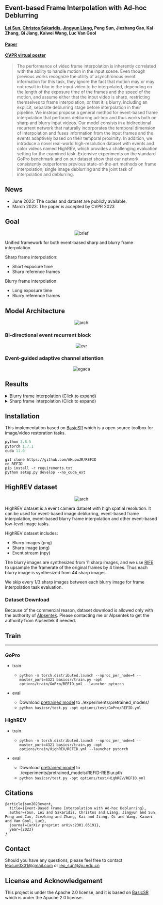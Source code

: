 Event-based Frame Interpolation with Ad-hoc Deblurring
---
#### [Lei Sun](https://ahupujr.github.io/), [Christos Sakaridis](https://people.ee.ethz.ch/~csakarid/), [Jingyun Liang](https://jingyunliang.github.io/), Peng Sun, Jiezhang Cao, Kai Zhang, Qi Jiang, Kaiwei Wang, Luc Van Gool
#### [Paper](https://openaccess.thecvf.com/content/CVPR2023/papers/Sun_Event-Based_Frame_Interpolation_With_Ad-Hoc_Deblurring_CVPR_2023_paper.pdf)
#### [CVPR virtual poster](https://cvpr2023.thecvf.com/virtual/2023/poster/22871)
> The performance of video frame interpolation is inherently correlated with the ability to handle motion in the input scene. Even though previous works recognize the utility of asynchronous event information for this task, they ignore the fact that motion may or may not result in blur in the input video to be interpolated, depending on the length of the exposure time of the frames and the speed of the motion, and assume either that the input video is sharp, restricting themselves to frame interpolation, or that it is blurry, including an explicit, separate deblurring stage before interpolation in their pipeline. We instead propose a general method for event-based frame interpolation that performs deblurring ad-hoc and thus works both on sharp and blurry input videos. Our model consists in a bidirectional recurrent network that naturally incorporates the temporal dimension of interpolation and fuses information from the input frames and the events adaptively based on their temporal proximity. In addition, we introduce a novel real-world high-resolution dataset with events and color videos named HighREV, which provides a challenging evaluation setting for the examined task. Extensive experiments on the standard GoPro benchmark and on our dataset show that our network consistently outperforms previous state-of-the-art methods on frame interpolation, single image deblurring and the joint task of interpolation and deblurring.


## News
- June 2023: The codes and dataset are publicly available.
- March 2023: The paper is accepted by CVPR 2023


## Goal
<div style="text-align: center">
<img src="figures/brief.png" alt="brief" style="zoom:100%;" div align=center/>
</div>

Unified framework for both event-based sharp and blurry frame interpolation.

Sharp frame interpolation:
- Short exposure time
- Sharp reference frames

Blurry frame interpolation:
- Long exposure time
- Blurry reference frames



## Model Architecture
<div style="text-align: center">
<img src="figures/model_arch.png" alt="arch" style="zoom:100%;" div align=center/>
</div>


### Bi-directional event recurrent block
<div style="text-align: center">
<img src="figures/evr.png" alt="evr" style="zoom:100%;" div align=center/>
</div>

### Event-guided adaptive channel attention
<div style="text-align: center">
<img src="figures/egaca.png" alt="egaca" style="zoom:100%;" />
</div>

## Results
<details><summary>Blurry frame interpolation (Click to expand) </summary>
<img src="figures/qualitative_blurry_interpo.png" alt="blurry_interpo" style="zoom:100%;" />
<img src="figures/table_blurry_interpo.png" alt="blurry_interpo" style="zoom:100%;" />
</details>

<details><summary>Sharp frame interpolation (Click to expand) </summary>
<img src="figures/qualitative_sharp_interpo.png" alt="sharp_interpo" style="zoom:100%;" />
<img src="figures/table_sharp_interpo.png" alt="sharp_interpo" style="zoom:100%;" />
</details>

## Installation
This implementation based on [BasicSR](https://github.com/xinntao/BasicSR) which is a open source toolbox for image/video restoration tasks. 

```python
python 3.8.5
pytorch 1.7.1
cuda 11.0
```



```
git clone https://github.com/AHupuJR/REFID
cd REFID
pip install -r requirements.txt
python setup.py develop --no_cuda_ext
```

## <span id="dataset_section"> HighREV dataset </span> 

<div style="text-align: center">
<img src="figures/dataset.png" alt="arch" style="zoom:100%;" div align=center/>
</div>

HighREV dataset is a event camera dataset with high spatial resolution. It can be used for event-based image deblurring, event-based frame interpolation, event-based blurry frame interpolation and other event-based low-level image tasks.

HighREV dataset includes:
- Blurry images (png)
- Sharp image (png)
- Event stream (npy)

The blurry images are synthesized from 11 sharp images, and we use [RIFE][rife_codes] to upsample the framerate of the original frames by 4 times. Thus each blurry image is synthesized from 44 sharp images.

We skip every 1/3 sharp images between each blurry image for frame interpolation task evaluation.

### Dataset Download

Because of the commercial reason, dataset download is allowed only with the authority of [Alpsentek][alpsentek_link]. Please contacting me or Alpsentek to get the authority from Alpsentek if needed.


## Train
---
### GoPro

* train

  * ```python -m torch.distributed.launch --nproc_per_node=4 --master_port=4321 basicsr/train.py -opt options/train/GoPro/REFID.yml --launcher pytorch```

* eval
  * Download [pretrained model](https://github.com/AHupuJR/REFID/releases/tag/v0.0) to ./experiments/pretrained_models/
  * ```python basicsr/test.py -opt options/test/GoPro/REFID.yml  ```
  

### HighREV

* train

  * ```python -m torch.distributed.launch --nproc_per_node=4 --master_port=4321 basicsr/train.py -opt options/train/HighREV/REFID.yml --launcher pytorch```

* eval
  * Download [pretrained model](https://github.com/AHupuJR/REFID/releases/tag/v0.0) to ./experiments/pretrained_models/REFID-REBlur.pth
  * ```python basicsr/test.py -opt options/test/HighREV/REFID.yml ```
  

## Citations

```
@article{sun2023event,
  title={Event-Based Frame Interpolation with Ad-hoc Deblurring},
  author={Sun, Lei and Sakaridis, Christos and Liang, Jingyun and Sun, Peng and Cao, Jiezhang and Zhang, Kai and Jiang, Qi and Wang, Kaiwei and Van Gool, Luc},
  journal={arXiv preprint arXiv:2301.05191},
  year={2023}
}
```


## Contact
Should you have any questions, please feel free to contact leosun0331@gmail.com or leo_sun@zju.edu.cn


## License and Acknowledgement

This project is under the Apache 2.0 license, and it is based on [BasicSR](https://github.com/xinntao/BasicSR) which is under the Apache 2.0 license.


[rife_codes]: <https://github.com/megvii-research/ECCV2022-RIFE>
[alpsentek_link]: <https://www.alpsentek.com/>
[github_website]: <https://github.com/AHupuJR/REFID>